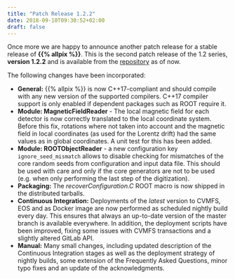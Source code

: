 ```yaml
---
title: "Patch Release 1.2.2"
date: 2018-09-10T09:30:52+02:00
draft: false
---
```


Once more we are happy to announce another patch release for a stable release of **{{% allpix %}}**. This is the second patch release of the 1.2 series, **version 1.2.2** and is available from the [repository](https://gitlab.cern.ch/allpix-squared/allpix-squared/) as of now.

The following changes have been incorporated:
<!--more-->

* **General:** {{% allpix %}} is now C++17-compliant and should compile with any new version of the supported compilers. C++17 compiler support is only enabled if dependent packages such as ROOT require it.
* **Module: MagneticFieldReader** - The local magnetic field for each detector is now correctly translated to the local coordinate system. Before this fix, rotations where not taken into account and the magnetic field in local coordinates (as used for the Lorentz drift) had the same values as in global coordinates. A unit test for this has been added.
* **Module: ROOTObjectReader** - a new configuration key `ignore_seed_mismatch` allows to disable checking for mismatches of the core random seeds from configuration and input data file. This should be used with care and only if the core generators are not to be used (e.g. when only performing the last step of the digitization).
* **Packaging:** The *recoverConfiguration.C* ROOT macro is now shipped in the distributed tarballs.
* **Continuous Integration:** Deployments of the *latest* version to CVMFS, EOS and as Docker image are now performed as scheduled nightly build every day. This ensures that always an up-to-date version of the master branch is available everywhere. In addition, the deployment scripts have been improved, fixing some issues with CVMFS transactions and a slightly altered GitLab API.
* **Manual:** Many small changes, including updated description of the Continuous Integration stages as well as the deployment strategy of nightly builds, some extension of the Frequently Asked Questions, minor typo fixes and an update of the acknowledgments.
